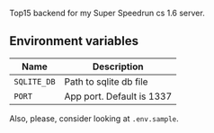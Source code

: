  
Top15 backend for my Super Speedrun cs 1.6 server.

## Environment variables

| Name                                     | Description                |
| ---------------------------------------- | -------------------------- |
| `SQLITE_DB`                              | Path to sqlite db file     |
| `PORT`                                   | App port. Default is 1337  |

Also, please, consider looking at `.env.sample`.
